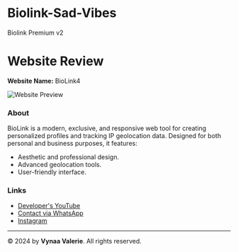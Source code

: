 # Biolink-Sad-Vibes
Biolink Premium v2
# Website Review  
**Website Name:** BioLink4  

![Website Preview](https://via.placeholder.com/800x400.gif?text=Website+Preview)  

### About  
BioLink is a modern, exclusive, and responsive web tool for creating personalized profiles and tracking IP geolocation data. Designed for both personal and business purposes, it features:  
- Aesthetic and professional design.  
- Advanced geolocation tools.  
- User-friendly interface.  

### Links  
- [Developer's YouTube](https://youtube.com/@VynaaChan)  
- [Contact via WhatsApp](https://wa.me/message/2MOJNXNC45Y5E1)  
- [Instagram](https://instagram.com/vynaa_valerie)  

---

© 2024 by **Vynaa Valerie**. All rights reserved.
